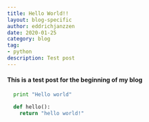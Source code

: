 ```yaml
---
title: Hello World!!
layout: blog-specific
author: eddrichjanzzen
date: 2020-01-25
category: blog
tag: 
- python
description: Test post
---
```


#### This is a test post for the beginning of my blog

```python
  print "Hello world"

  def hello():
    return "hello world!" 
```
